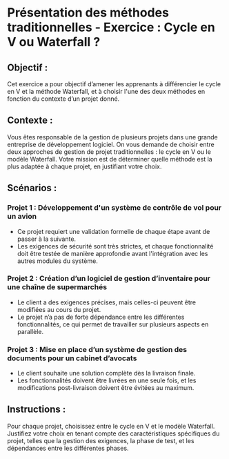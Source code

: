 # Présentation des méthodes traditionnelles - Exercice : Cycle en V ou Waterfall ?

## Objectif :

Cet exercice a pour objectif d’amener les apprenants à différencier le cycle en V et la méthode Waterfall, et à choisir
l'une des deux méthodes en fonction du contexte d’un projet donné.

## Contexte :

Vous êtes responsable de la gestion de plusieurs projets dans une grande entreprise de développement logiciel. On vous
demande de choisir entre deux approches de gestion de projet traditionnelles : le cycle en V ou le modèle Waterfall.
Votre mission est de déterminer quelle méthode est la plus adaptée à chaque projet, en justifiant votre choix.

## Scénarios :

### Projet 1 : Développement d'un système de contrôle de vol pour un avion

- Ce projet requiert une validation formelle de chaque étape avant de passer à la suivante.
- Les exigences de sécurité sont très strictes, et chaque fonctionnalité doit être testée de manière approfondie avant
  l'intégration avec les autres modules du système.

### Projet 2 : Création d’un logiciel de gestion d’inventaire pour une chaîne de supermarchés

- Le client a des exigences précises, mais celles-ci peuvent être modifiées au cours du projet.
- Le projet n’a pas de forte dépendance entre les différentes fonctionnalités, ce qui permet de travailler sur plusieurs
  aspects en parallèle.

### Projet 3 : Mise en place d’un système de gestion des documents pour un cabinet d’avocats

- Le client souhaite une solution complète dès la livraison finale.
- Les fonctionnalités doivent être livrées en une seule fois, et les modifications post-livraison doivent être évitées
  au maximum.

## Instructions :

Pour chaque projet, choisissez entre le cycle en V et le modèle Waterfall. Justifiez votre choix en tenant compte des
caractéristiques spécifiques du projet, telles que la gestion des exigences, la phase de test, et les dépendances entre
les différentes phases.
